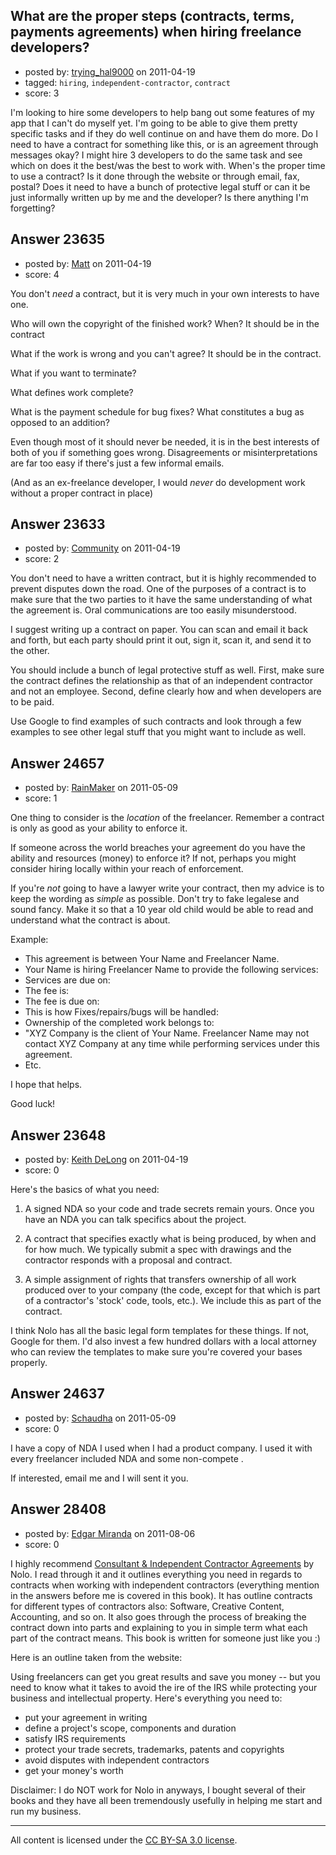 ## What are the proper steps (contracts, terms, payments agreements) when hiring freelance developers?

- posted by: [trying_hal9000](https://stackexchange.com/users/-1/9784-trying-hal9000) on 2011-04-19
- tagged: `hiring`, `independent-contractor`, `contract`
- score: 3

I'm looking to hire some developers to help bang out some features of my app that I can't do myself yet. I'm going to be able to give them pretty specific tasks and if they do well continue on and have them do more. Do I need to have a contract for something like this, or is an agreement through messages okay? I might hire 3 developers to do the same task and see which on does it the best/was the best to work with. When's the proper time to use a contract? Is it done through the website or through email, fax, postal? Does it need to have a bunch of protective legal stuff or can it be just informally written up by me and the developer? Is there anything I'm forgetting?


## Answer 23635

- posted by: [Matt](https://stackexchange.com/users/-1/8784-matt) on 2011-04-19
- score: 4

You don't *need* a contract, but it is very much in your own interests to have one.

Who will own the copyright of the finished work?  When?  It should be in the contract

What if the work is wrong and you can't agree?  It should be in the contract.

What if you want to terminate?

What defines work complete?

What is the payment schedule for bug fixes?  What constitutes a bug as opposed to an addition?

Even though most of it should never be needed, it is in the best interests of both of you if something goes wrong.  Disagreements or misinterpretations are far too easy if there's just a few informal emails.

(And as an ex-freelance developer, I would *never* do development work without a proper contract in place)


## Answer 23633

- posted by: [Community](https://stackexchange.com/users/-1/-1-community) on 2011-04-19
- score: 2

You don't need to have a written contract, but it is highly recommended to prevent disputes down the road.  One of the purposes of a contract is to make sure that the two parties to it have the same understanding of what the agreement is.  Oral communications are too easily misunderstood.

I suggest writing up a contract on paper.  You can scan and email it back and forth, but each party should print it out, sign it, scan it, and send it to the other.

You should include a bunch of legal protective stuff as well.  First, make sure the contract defines the relationship as that of an independent contractor and not an employee.  Second, define clearly how and when developers are to be paid.  

Use Google to find examples of such contracts and look through a few examples to see other legal stuff that you might want to include as well.


## Answer 24657

- posted by: [RainMaker](https://stackexchange.com/users/-1/10339-rainmaker) on 2011-05-09
- score: 1

One thing to consider is the *location*  of the freelancer.  Remember a contract is only as good as your ability to enforce it.  

If someone across the world breaches your agreement do you have the ability and resources (money) to enforce it? If not, perhaps you might consider hiring locally within your reach of enforcement.


If you're *not* going to have a lawyer write your contract, then my advice is to keep the wording as *simple* as possible.  Don't try to fake legalese and sound fancy.  Make it so that a 10 year old child would be able to read and understand what the contract is about.

Example:

 - This agreement is between Your Name
   and Freelancer Name. 
 - Your Name is hiring Freelancer Name to provide the following services:
 - Services are due on:
 - The fee is:
 - The fee is due on:
 - This is how Fixes/repairs/bugs will be handled:
 - Ownership of the completed work belongs to:
 - "XYZ Company is the client of Your Name.  Freelancer Name may not contact XYZ Company at any time while performing services under this agreement.
 - Etc.

I hope that helps.

Good luck!







## Answer 23648

- posted by: [Keith DeLong](https://stackexchange.com/users/-1/888-keith-delong) on 2011-04-19
- score: 0

Here's the basics of what you need:

1. A signed NDA so your code and trade secrets remain yours. Once you have an NDA you can talk specifics about the project.

2. A contract that specifies exactly what is being produced, by when and for how much. We typically submit a spec with drawings and the contractor responds with a proposal and contract. 

3. A simple assignment of rights that transfers ownership  of all work produced over to your company (the code, except for that which is part of a contractor's 'stock' code, tools, etc.). We include this as part of the contract.

I think Nolo has all the basic legal form templates for these things. If not, Google for them. I'd also invest a few hundred dollars with a local attorney who can review the templates to make sure you're covered your bases properly.



## Answer 24637

- posted by: [Schaudha](https://stackexchange.com/users/-1/10331-schaudha) on 2011-05-09
- score: 0

I have a copy of NDA I used when I had a product company. I used it with every freelancer included NDA and some non-compete .

If interested, email me and I will sent it you.


## Answer 28408

- posted by: [Edgar Miranda](https://stackexchange.com/users/-1/12109-edgar-miranda) on 2011-08-06
- score: 0

I highly recommend [Consultant & Independent Contractor Agreements](http://www.nolo.com/products/consultant-and-independent-contractor-agreements-CICA.html) 
by Nolo. I read through it and it outlines everything you need in regards to contracts when working with independent contractors (everything mention in the answers before me is covered in this book). It has outline contracts for different types of contractors also: Software, Creative Content, Accounting, and so on. It also goes through the process of breaking the contract down into parts and explaining to you in simple term what each part of the contract means. This book is written for someone just like you :)

Here is an outline taken from the website:

Using freelancers can get you great results and save you money -- but you need to know what it takes to avoid the ire of the IRS while protecting your business and intellectual property. Here's everything you need to:

- put your agreement in writing
- define a project's scope, components and duration
- satisfy IRS requirements
- protect your trade secrets, trademarks, patents and copyrights
- avoid disputes with independent contractors
- get your money's worth

Disclaimer: I do NOT work for Nolo in anyways, I bought several of their books and they have all been tremendously usefully in helping me start and run my business.



---

All content is licensed under the [CC BY-SA 3.0 license](https://creativecommons.org/licenses/by-sa/3.0/).
